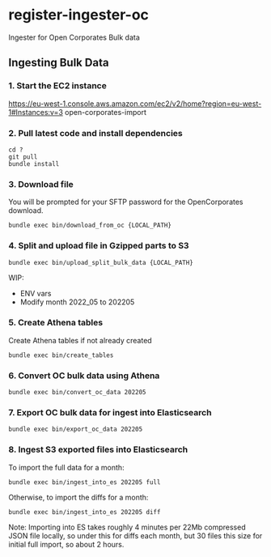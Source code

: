 # register-ingester-oc
Ingester for Open Corporates Bulk data

## Ingesting Bulk Data

### 1. Start the EC2 instance

https://eu-west-1.console.aws.amazon.com/ec2/v2/home?region=eu-west-1#Instances:v=3
open-corporates-import

### 2. Pull latest code and install dependencies

```shell
cd ?
git pull
bundle install
```

### 3. Download file

You will be prompted for your SFTP password for the OpenCorporates download.

```shell
bundle exec bin/download_from_oc {LOCAL_PATH}
```

### 4. Split and upload file in Gzipped parts to S3

```shell
bundle exec bin/upload_split_bulk_data {LOCAL_PATH}
```

WIP:
- ENV vars
- Modify month 2022_05 to 202205

### 5. Create Athena tables

Create Athena tables if not already created

```shell
bundle exec bin/create_tables
```

### 6. Convert OC bulk data using Athena

```shell
bundle exec bin/convert_oc_data 202205
```

### 7. Export OC bulk data for ingest into Elasticsearch

```shell
bundle exec bin/export_oc_data 202205
```

### 8. Ingest S3 exported files into Elasticsearch

To import the full data for a month:
```shell
bundle exec bin/ingest_into_es 202205 full
```

Otherwise, to import the diffs for a month:
```shell
bundle exec bin/ingest_into_es 202205 diff
```

Note:
Importing into ES takes roughly 4 minutes per 22Mb compressed JSON file locally, so under this for diffs each month, but 30 files this size for initial full import, so about 2 hours.

